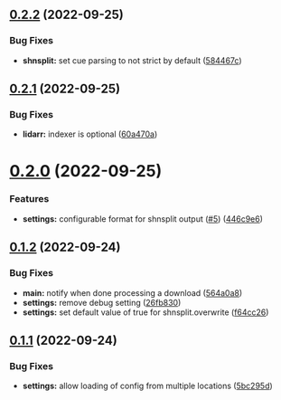 ## [0.2.2](https://github.com/gnarr/splittarr/compare/v0.2.1...v0.2.2) (2022-09-25)


### Bug Fixes

* **shnsplit:** set cue parsing to not strict by default ([584467c](https://github.com/gnarr/splittarr/commit/584467ccc9c070b21c78384ec65d07374692c1c2))



## [0.2.1](https://github.com/gnarr/splittarr/compare/v0.2.0...v0.2.1) (2022-09-25)


### Bug Fixes

* **lidarr:** indexer is optional ([60a470a](https://github.com/gnarr/splittarr/commit/60a470aab95eb4b3d632834c4445895b1380edaf))



# [0.2.0](https://github.com/gnarr/splittarr/compare/v0.1.2...v0.2.0) (2022-09-25)


### Features

* **settings:** configurable format for shnsplit output ([#5](https://github.com/gnarr/splittarr/issues/5)) ([446c9e6](https://github.com/gnarr/splittarr/commit/446c9e6461168c2efb7efe8932504a3a01da658c))



## [0.1.2](https://github.com/gnarr/splittarr/compare/v0.1.1...v0.1.2) (2022-09-24)


### Bug Fixes

* **main:** notify when done processing a download ([564a0a8](https://github.com/gnarr/splittarr/commit/564a0a8a6ef28dda6c5d8b4d1619475be594ef4c))
* **settings:** remove debug setting ([26fb830](https://github.com/gnarr/splittarr/commit/26fb830db4c125bdd48277e7cb2f4681f40ba4a0))
* **settings:** set default value of true for shnsplit.overwrite ([f64cc26](https://github.com/gnarr/splittarr/commit/f64cc26b6084c385679c38b3b9cc49032f95d362))



## [0.1.1](https://github.com/gnarr/splittarr/compare/v0.1.0...v0.1.1) (2022-09-24)


### Bug Fixes

* **settings:** allow loading of config from multiple locations ([5bc295d](https://github.com/gnarr/splittarr/commit/5bc295dbe6f84c53551b7c496d1106f53a21a0d9))




